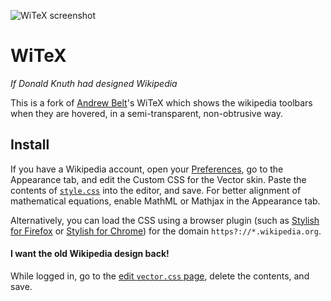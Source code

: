 
![WiTeX screenshot](https://raw.githubusercontent.com/jsmaniac/WiTeX/master/screenshot.gif)

# WiTeX
*If Donald Knuth had designed Wikipedia*

This is a fork of [Andrew Belt](https://github.com/AndrewBelt/WiTeX)'s WiTeX which shows the wikipedia toolbars when they are hovered, in a semi-transparent, non-obtrusive way.

## Install
If you have a Wikipedia account, open your [Preferences](https://en.wikipedia.org/wiki/Special:Preferences), go to the Appearance tab, and edit the Custom CSS for the Vector skin.
Paste the contents of [`style.css`](https://raw.githubusercontent.com/jsmaniac/WiTeX/master/style.css) into the editor, and save.
For better alignment of mathematical equations, enable MathML or Mathjax in the Appearance tab.

Alternatively, you can load the CSS using a browser plugin (such as [Stylish for Firefox](https://addons.mozilla.org/en-US/firefox/addon/stylish/?src=external-userstyleshome) or [Stylish for Chrome](https://chrome.google.com/webstore/detail/fjnbnpbmkenffdnngjfgmeleoegfcffe)) for the domain `https?://*.wikipedia.org`.


#### I want the old Wikipedia design back!
While logged in, go to the [edit `vector.css` page](https://en.wikipedia.org/w/index.php?title=Special:MyPage/vector.css&action=edit), delete the contents, and save.